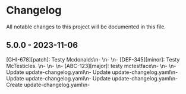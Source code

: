 # Changelog

All notable changes to this project will be documented in this file.

## 5.0.0 - 2023-11-06

[GHI-678][patch]: Testy Mcdonalds\n- \n- \n- [DEF-345][minor]: Testy McTesticles. \n- \n- \n- [ABC-123][major]: testy mctestface\n- \n- \n- Update update-changelog.yaml\n- Update update-changelog.yaml\n- Update update-changelog.yaml\n- Update update-changelog.yaml\n- Create update-changelog.yaml\n-
